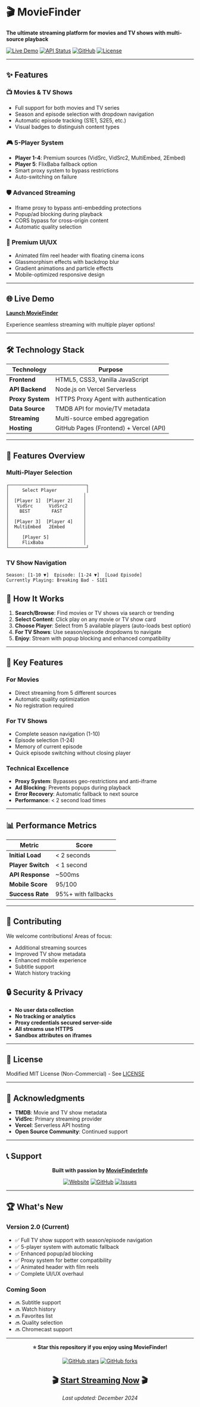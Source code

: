 # 🎬 MovieFinder

**The ultimate streaming platform for movies and TV shows with multi-source playback**

[![Live Demo](https://img.shields.io/badge/Live_Demo-6366f1?style=for-the-badge&logo=vercel)](https://moviefinder.xyz)
[![API Status](https://img.shields.io/badge/API-Active-10b981?style=for-the-badge)](https://movie-finder-api-theta.vercel.app)
[![GitHub](https://img.shields.io/badge/GitHub-Repository-181717?style=for-the-badge&logo=github)](https://github.com/MovieFinderInfo)
[![License](https://img.shields.io/badge/License-MIT_NonCommercial-green?style=for-the-badge)](LICENSE)

---

## ✨ Features

### 📺 **Movies & TV Shows**
- Full support for both movies and TV series
- Season and episode selection with dropdown navigation
- Automatic episode tracking (S1E1, S2E5, etc.)
- Visual badges to distinguish content types

### 🎮 **5-Player System**
- **Player 1-4**: Premium sources (VidSrc, VidSrc2, MultiEmbed, 2Embed)
- **Player 5**: FlixBaba fallback option
- Smart proxy system to bypass restrictions
- Auto-switching on failure

### 🛡️ **Advanced Streaming**
- Iframe proxy to bypass anti-embedding protections
- Popup/ad blocking during playback
- CORS bypass for cross-origin content
- Automatic quality selection

### 🎨 **Premium UI/UX**
- Animated film reel header with floating cinema icons
- Glassmorphism effects with backdrop blur
- Gradient animations and particle effects
- Mobile-optimized responsive design

---

## 🌐 Live Demo

**[Launch MovieFinder](https://moviefinder.xyz)**

Experience seamless streaming with multiple player options!

---

## 🛠️ Technology Stack

| Technology | Purpose |
|------------|---------|
| **Frontend** | HTML5, CSS3, Vanilla JavaScript |
| **API Backend** | Node.js on Vercel Serverless |
| **Proxy System** | HTTPS Proxy Agent with authentication |
| **Data Source** | TMDB API for movie/TV metadata |
| **Streaming** | Multi-source embed aggregation |
| **Hosting** | GitHub Pages (Frontend) + Vercel (API) |

---
## 📸 Features Overview

### Multi-Player Selection
```
┌─────────────────────────────┐
│     Select Player           │
│                            │
│  [Player 1]  [Player 2]    │
│   VidSrc      VidSrc2      │
│    BEST        FAST        │
│                            │
│  [Player 3]  [Player 4]    │
│  MultiEmbed   2Embed       │
│                            │
│     [Player 5]             │
│     FlixBaba               │
└─────────────────────────────┘
```

### TV Show Navigation
```
Season: [1-10 ▼]  Episode: [1-24 ▼]  [Load Episode]
Currently Playing: Breaking Bad - S1E1
```

## 🎯 How It Works

1. **Search/Browse**: Find movies or TV shows via search or trending
2. **Select Content**: Click play on any movie or TV show card
3. **Choose Player**: Select from 5 available players (auto-loads best option)
4. **For TV Shows**: Use season/episode dropdowns to navigate
5. **Enjoy**: Stream with popup blocking and enhanced compatibility

---

## 🌟 Key Features

### For Movies
- Direct streaming from 5 different sources
- Automatic quality optimization
- No registration required

### For TV Shows  
- Complete season navigation (1-10)
- Episode selection (1-24)
- Memory of current episode
- Quick episode switching without closing player

### Technical Excellence
- **Proxy System**: Bypasses geo-restrictions and anti-iframe
- **Ad Blocking**: Prevents popups during playback
- **Error Recovery**: Automatic fallback to next source
- **Performance**: < 2 second load times

---

## 📊 Performance Metrics

| Metric | Score |
|--------|-------|
| **Initial Load** | < 2 seconds |
| **Player Switch** | < 1 second |
| **API Response** | ~500ms |
| **Mobile Score** | 95/100 |
| **Success Rate** | 95%+ with fallbacks |

---

## 🤝 Contributing

We welcome contributions! Areas of focus:

- Additional streaming sources
- Improved TV show metadata
- Enhanced mobile experience
- Subtitle support
- Watch history tracking


## 🔒 Security & Privacy

- **No user data collection**
- **No tracking or analytics**
- **Proxy credentials secured server-side**
- **All streams use HTTPS**
- **Sandbox attributes on iframes**

---

## 📄 License

Modified MIT License (Non-Commercial) - See [LICENSE](LICENSE)

---

## 🙏 Acknowledgments

- **TMDB**: Movie and TV show metadata
- **VidSrc**: Primary streaming provider
- **Vercel**: Serverless API hosting
- **Open Source Community**: Continued support

---

## 📞 Support

<div align="center">

**Built with passion by [MovieFinderInfo](https://github.com/MovieFinderInfo)**

[![Website](https://img.shields.io/badge/Website-MovieFinder-6366f1?style=for-the-badge)](https://moviefinder.xyz)
[![GitHub](https://img.shields.io/badge/GitHub-MovieFinderInfo-181717?style=for-the-badge&logo=github)](https://github.com/MovieFinderInfo)
[![Issues](https://img.shields.io/badge/Issues-Report-red?style=for-the-badge)](https://github.com/MovieFinderInfo/MovieFinder/issues)

</div>

---

## 🏆 What's New

### Version 2.0 (Current)
- ✅ Full TV show support with season/episode navigation
- ✅ 5-player system with automatic fallback
- ✅ Enhanced popup/ad blocking
- ✅ Proxy system for better compatibility
- ✅ Animated header with film reels
- ✅ Complete UI/UX overhaul

### Coming Soon
- 🔜 Subtitle support
- 🔜 Watch history
- 🔜 Favorites list
- 🔜 Quality selection
- 🔜 Chromecast support

---

<div align="center">

**⭐ Star this repository if you enjoy using MovieFinder!**

[![GitHub stars](https://img.shields.io/github/stars/MovieFinderInfo/MovieFinder?style=social)](https://github.com/MovieFinderInfo/MovieFinder/stargazers)
[![GitHub forks](https://img.shields.io/github/forks/MovieFinderInfo/MovieFinder?style=social)](https://github.com/MovieFinderInfo/MovieFinder/network)

## 🎬 [Start Streaming Now](https://moviefinder.xyz) 🎬

*Last updated: December 2024*

</div>
